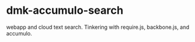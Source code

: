 dmk-accumulo-search
===================

webapp and cloud text search. Tinkering with require.js, backbone.js, and accumulo.